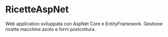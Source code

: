# RicetteAspNet
Web application sviluppata con AspNet Core e EntityFramework.
Gestione ricette macchine azoto e forni postcottura.
